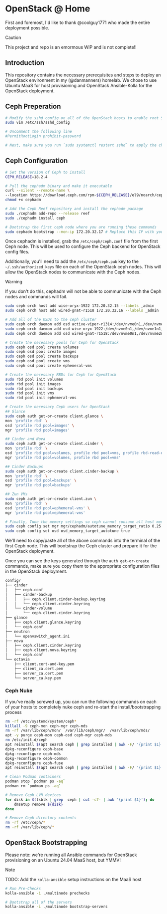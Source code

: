 # OpenStack @ Home

First and foremost, I'd like to thank @coolguy1771 who made the entire deployment possible.

> [!CAUTION]
> This project and repo is an emormous WIP and is not complete!!

## Introduction

This repository contains the necessary prerequisites and steps to deploy an OpenStack environment in my (@danmanners) homelab. We chose to use Ubuntu MaaS for host provisioning and OpenStack Ansible-Kolla for the OpenStack deployment.

## Ceph Preperation

```bash
# Modify the sshd_config on all of the OpenStack hosts to enable root SSH
sudo vim /etc/ssh/sshd_config

# Uncomment the following line
#PermitRootLogin prohibit-password

# Next, make sure you run `sudo systemctl restart sshd` to apply the changes.
```

## Ceph Configuration

```bash
# Set the version of Ceph to install
CEPH_RELEASE=18.2.4

# Pull the cephadm binary and make it executable
curl --silent --remote-name \
--location https://download.ceph.com/rpm-${CEPH_RELEASE}/el9/noarch/cephadm
chmod +x cephadm

# Add the Ceph Reef repository and install the cephadm package
sudo ./cephadm add-repo --release reef
sudo ./cephadm install ceph
```

```bash
# Bootstrap the first ceph node where you are running these commands
sudo cephadm bootstrap --mon-ip 172.20.32.17 # Replace this IP with yours if different
```

Once cephadm is installed, grab the `/etc/ceph/ceph.conf` file from the first Ceph node. This will be used to configure the Ceph backend for OpenStack config files.

Additionally, you'll need to add the `/etc/ceph/ceph.pub` key to the `~/.ssh/authorized_keys` file on each of the OpenStack ceph nodes. This will allow the OpenStack nodes to communicate with the Ceph nodes.

> [!WARNING]
> If you don't do this, cephadm will not be able to communicate with the Ceph nodes and commands will fail.

```bash
sudo ceph orch host add wise-oryx-1922 172.20.32.15 --labels _admin
sudo ceph orch host add wired-gnat-r1518 172.20.32.16 --labels _admin

# Add all of the OSDs to the ceph cluster
sudo ceph orch daemon add osd active-viper-r1314:/dev/nvme0n1,/dev/nvme1n1
sudo ceph orch daemon add osd wise-oryx-1922:/dev/nvme0n1,/dev/nvme1n1,/dev/nvme2n1,/dev/nvme3n1
sudo ceph orch daemon add osd wired-gnat-r1518:/dev/nvme0n1,/dev/nvme2n1

# Create the necessary pools for Ceph for OpenStack
sudo ceph osd pool create volumes
sudo ceph osd pool create images
sudo ceph osd pool create backups
sudo ceph osd pool create vms
sudo ceph osd pool create ephemeral-vms

# Create the necessary RBDs for Ceph for OpenStack
sudo rbd pool init volumes
sudo rbd pool init images
sudo rbd pool init backups
sudo rbd pool init vms
sudo rbd pool init ephemeral-vms

# Create the necessary Ceph users for OpenStack
## Glance
sudo ceph auth get-or-create client.glance \
mon 'profile rbd' \
osd 'profile rbd pool=images' \
mgr 'profile rbd pool=images'

## Cinder and Nova
sudo ceph auth get-or-create client.cinder \
mon 'profile rbd' \
osd 'profile rbd pool=volumes, profile rbd pool=vms, profile rbd-read-only pool=images' \
mgr 'profile rbd pool=volumes, profile rbd pool=vms'

## Cinder Backups
sudo ceph auth get-or-create client.cinder-backup \
mon 'profile rbd' \
osd 'profile rbd pool=backups' \
mgr 'profile rbd pool=backups'

## Zun VMs
sudo ceph auth get-or-create client.zun \
mon 'profile rbd' \
osd 'profile rbd pool=ephemeral-vms' \
mgr 'profile rbd pool=ephemeral-vms'

# Finally, Tune the memory settings so ceph cannot consume all host memory
sudo ceph config set mgr mgr/cephadm/autotune_memory_target_ratio 0.25
sudo ceph config set osd osd_memory_target_autotune true
```

We'll need to copy/paste all of the above commands into the terminal of the first Ceph node. This will bootstrap the Ceph cluster and prepare it for the OpenStack deployment.

Once you can see the keys generated through the `auth get-or-create` commands, make sure you copy them to the appropriate configuration files in the OpenStack deployment.

```bash
config/
├── cinder
│   ├── ceph.conf
│   ├── cinder-backup
│   │   ├── ceph.client.cinder-backup.keyring
│   │   └── ceph.client.cinder.keyring
│   └── cinder-volume
│       └── ceph.client.cinder.keyring
├── glance
│   ├── ceph.client.glance.keyring
│   └── ceph.conf
├── neutron
│   └── openvswitch_agent.ini
├── nova
│   ├── ceph.client.cinder.keyring
│   ├── ceph.client.nova.keyring
│   └── ceph.conf
└── octavia
    ├── client.cert-and-key.pem
    ├── client_ca.cert.pem
    ├── server_ca.cert.pem
    └── server_ca.key.pem
```

### Ceph Nuke

If you've really screwed up, you can run the following commands on each of your hosts to completely nuke ceph and re-start the install/bootstrapping process

```bash
rm -rf /etc/systemd/system/ceph*
killall -9 ceph-mon ceph-mgr ceph-mds
rm -rf /var/lib/ceph/mon/  /var/lib/ceph/mgr/  /var/lib/ceph/mds/
apt -y purge ceph-mon ceph-osd ceph-mgr ceph-mds
rm /etc/init.d/ceph
apt reinstall $(apt search ceph | grep installed | awk -F/ '{print $1}' | xargs);
dpkg-reconfigure ceph-base
dpkg-reconfigure ceph-mds
dpkg-reconfigure ceph-common
dpkg-reconfigure ceph-fuse
apt reinstall $(apt search ceph | grep installed | awk -F/ '{print $1}' | xargs);

# Clean Podman containers
podman stop `podman ps -aq`
podman rm `podman ps -aq`

# Remove Ceph LVM devices
for disk in $(lsblk | grep  ceph | cut -c7- | awk '{print $1}'); do
    dmsetup remove ${disk}
done

# Remove Ceph directory contents
rm -rf /etc/ceph/*
rm -rf /var/lib/ceph/*
```

## OpenStack Bootstrapping

Please note: we're running all Ansible commands for OpenStack provisioning on an Ubuntu 24.04 MaaS host, but YMMV!

> [!NOTE]
> TODO: Add the `kolla-ansible` setup instructions on the MaaS host

```bash
# Run Pre-Checks
kolla-ansible -i ./multinode prechecks

# Bootstrap all of the servers
kolla-ansible -i ./multinode bootstrap-servers
```
